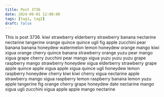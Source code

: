 ```yaml
---
title: Post 3736
date: 2024-09-01 12:00:00
tags: [tag1, tag2]
draft: false
---
```

This is post 3736.
kiwi
strawberry
elderberry
strawberry
banana
nectarine
nectarine
tangerine
orange
quince
quince
ugli
fig
apple
zucchini
pear
banana
banana
honeydew
watermelon
lemon
honeydew
orange
mango
kiwi
xigua
orange
cherry
quince
banana
strawberry
orange
yuzu
pear
mango
xigua
grape
cherry
zucchini
pear
mango
xigua
yuzu
yuzu
yuzu
grape
raspberry
mango
strawberry
honeydew
xigua
elderberry
strawberry
grape
apple
quince
apple
xigua
apple
xigua
quince
ugli
honeydew
lemon
raspberry
honeydew
cherry
kiwi
kiwi
cherry
xigua
nectarine
apple
strawberry
mango
xigua
raspberry
lemon
raspberry
banana
lemon
yuzu
apple
tangerine
fig
orange
cherry
grape
honeydew
date
nectarine
mango
xigua
ugli
zucchini
xigua
apple
apple
mango
nectarine
